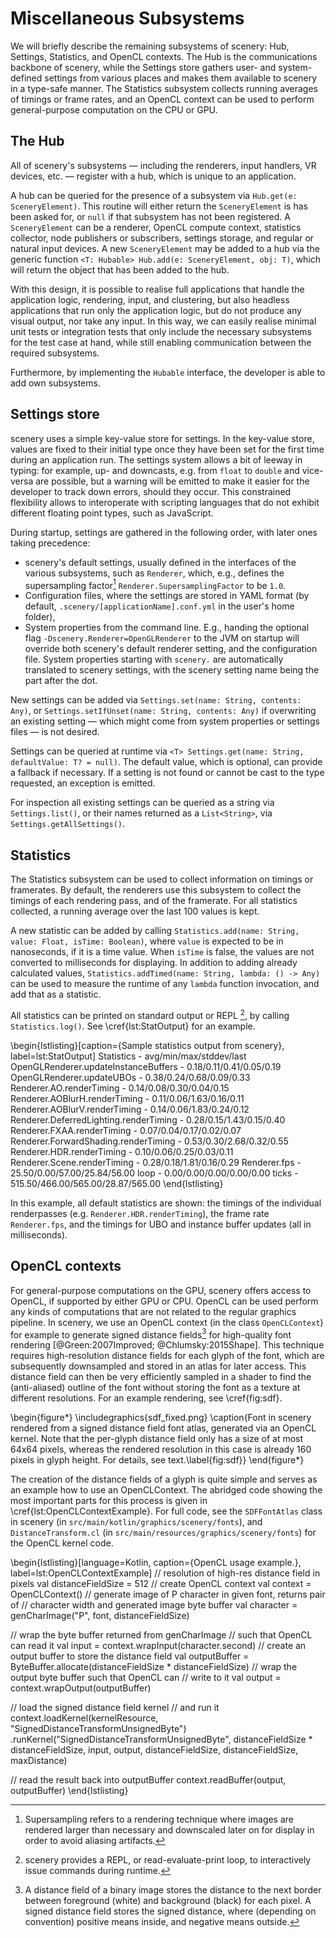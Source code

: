 # Miscellaneous Subsystems

We will briefly describe the remaining subsystems of scenery: Hub, Settings, Statistics, and OpenCL contexts. The Hub is the communications backbone of scenery, while the Settings store gathers user- and system-defined settings from various places and makes them available to scenery in a type-safe manner. The Statistics subsystem collects running averages of timings or frame rates, and an OpenCL context can be used to perform general-purpose computation on the CPU or GPU.

## The Hub

All of scenery's subsystems — including the renderers, input handlers, VR devices, etc. — register with a hub, which is unique to an application. 

A hub can be queried for the presence of a subsystem via `Hub.get(e: SceneryElement)`. This routine will either return the `SceneryElement` is has been asked for, or `null` if that subsystem has not been registered. A `SceneryElement` can be a renderer, OpenCL compute context, statistics collector, node publishers or subscribers, settings storage, and regular or natural input devices. A new `SceneryElement` may be added to a hub via the generic function `<T: Hubable> Hub.add(e: SceneryElement, obj: T)`, which will return the object that has been added to the hub.

With this design, it is possible to realise full applications that handle the application logic, rendering, input, and clustering, but also headless applications that run only the application logic, but do not produce any visual output, nor take any input. In this way, we can easily realise minimal unit tests or integration tests that only include the necessary subsystems for the test case at hand, while still enabling communication between the required subsystems.

Furthermore, by implementing the `Hubable` interface, the developer is able to add own subsystems.

## Settings store

scenery uses a simple key-value store for settings. In the key-value store, values are fixed to their initial type once they have been set for the first time during an application run. The settings system allows a bit of leeway in typing: for example, up- and downcasts, e.g. from `float` to `double` and vice-versa are possible, but a warning will be emitted to make it easier for the developer to track down errors, should they occur. This constrained flexibility allows to interoperate with scripting languages that do not exhibit different floating point types, such as JavaScript.

During startup, settings are gathered in the following order, with later ones taking precedence:

* scenery's default settings, usually defined in the interfaces of the various subsystems, such as `Renderer`, which, e.g., defines the supersampling factor[^SupersamplingNote] `Renderer.SupersamplingFactor` to be `1.0`.
* Configuration files, where the settings are stored in YAML format (by default, `.scenery/[applicationName].conf.yml` in the user's home folder),
* System properties from the command line. E.g., handing the optional flag `-Dscenery.Renderer=OpenGLRenderer` to the JVM on startup will override both scenery's default renderer setting, and the configuration file. System properties starting with `scenery.` are automatically translated to scenery settings, with the scenery setting name being the part after the dot.

New settings can be added via `Settings.set(name: String, contents: Any)`, or `Settings.setIfUnset(name: String, contents: Any)` if overwriting an existing setting — which might come from system properties or settings files — is not desired.

Settings can be queried at runtime via `<T> Settings.get(name: String, defaultValue: T? = null)`. The default value, which is optional, can provide a fallback if necessary. If a setting is not found or cannot be cast to the type requested, an exception is emitted.

For inspection all existing settings can be queried as a string via `Settings.list()`, or their names returned as a `List<String>`, via `Settings.getAllSettings()`.

[^SupersamplingNote]: Supersampling refers to a rendering technique where images are rendered larger than necessary and downscaled later on for display in order to avoid aliasing artifacts.

## Statistics

The Statistics subsystem can be used to collect information on timings or framerates. By default, the renderers use this subsystem to collect the timings of each rendering pass, and of the framerate. For all statistics collected, a running average over the last 100 values is kept.

A new statistic can be added by calling `Statistics.add(name: String, value: Float, isTime: Boolean)`, where `value` is expected to be in nanoseconds, if it is a time value. When `isTime` is false, the values are not converted to milliseconds for displaying. In addition to adding already calculated values, `Statistics.addTimed(name: String, lambda: () -> Any)` can be used to measure the runtime of any `lambda` function invocation, and add that as a statistic.

All statistics can be printed on standard output or REPL [^REPLNote], by calling `Statistics.log()`. See \cref{lst:StatOutput} for an example.

\begin{lstlisting}[caption={Sample statistics output from scenery}, label=lst:StatOutput]
Statistics - avg/min/max/stddev/last
OpenGLRenderer.updateInstanceBuffers   - 0.18/0.11/0.41/0.05/0.19
OpenGLRenderer.updateUBOs              - 0.38/0.24/0.68/0.09/0.33
Renderer.AO.renderTiming               - 0.14/0.08/0.30/0.04/0.15
Renderer.AOBlurH.renderTiming          - 0.11/0.06/1.63/0.16/0.11
Renderer.AOBlurV.renderTiming          - 0.14/0.06/1.83/0.24/0.12
Renderer.DeferredLighting.renderTiming - 0.28/0.15/1.43/0.15/0.40
Renderer.FXAA.renderTiming             - 0.07/0.04/0.17/0.02/0.07
Renderer.ForwardShading.renderTiming   - 0.53/0.30/2.68/0.32/0.55
Renderer.HDR.renderTiming              - 0.10/0.06/0.25/0.03/0.11
Renderer.Scene.renderTiming            - 0.28/0.18/1.81/0.16/0.29
Renderer.fps                           - 25.50/0.00/57.00/25.84/56.00
loop                                   - 0.00/0.00/0.00/0.00/0.00
ticks                                  - 515.50/466.00/565.00/28.87/565.00
\end{lstlisting}

In this example, all default statistics are shown: the timings of the individual renderpasses (e.g. `Renderer.HDR.renderTiming`), the frame rate `Renderer.fps`, and the timings for UBO and instance buffer updates (all in milliseconds). 

[^REPLNote]: scenery provides a REPL, or read-evaluate-print loop, to interactively issue commands during runtime.

## OpenCL contexts

For general-purpose computations on the GPU, scenery offers access to OpenCL, if supported by either GPU or CPU. OpenCL can be used perform any kinds of computations that are not related to the regular graphics pipeline. In scenery, we use an OpenCL context (in the class `OpenCLContext`) for example to generate signed distance fields[^DistanceFieldNote] for high-quality font rendering [@Green:2007Improved; @Chlumsky:2015Shape]. This technique requires high-resolution distance fields for each glyph of the font, which are subsequently downsampled and stored in an atlas for later access. This distance field can then be very efficiently sampled in a shader to find the (anti-aliased) outline of the font without storing the font as a texture at different resolutions. For an example rendering, see \cref{fig:sdf}.

\begin{figure*}
    \includegraphics{sdf_fixed.png}
    \caption{Font in scenery rendered from a signed distance field font atlas, generated via an OpenCL kernel. Note that the per-glyph distance field only has a size of at most 64x64 pixels, whereas the rendered resolution in this case is already 160 pixels in glyph height. For details, see text.\label{fig:sdf}}
\end{figure*}

The creation of the distance fields of a glyph is quite simple and serves as an example how to use an OpenCLContext. The abridged code showing the most important parts for this process is given in \cref{lst:OpenCLContextExample}. For full code, see the `SDFFontAtlas` class in scenery (in `src/main/kotlin/graphics/scenery/fonts`), and `DistanceTransform.cl` (in `src/main/resources/graphics/scenery/fonts`) for the OpenCL kernel code.

\begin{lstlisting}[language=Kotlin, caption={OpenCL usage example.}, label=lst:OpenCLContextExample]
// resolution of high-res distance field in pixels
val distanceFieldSize = 512
// create OpenCL context
val context = OpenCLContext()
// generate image of P character in given font, returns pair of
// character width and generated image byte buffer
val character = genCharImage("P", font, distanceFieldSize)

// wrap the byte buffer returned from genCharImage
// such that OpenCL can read it
val input = context.wrapInput(character.second)
// create an output buffer to store the distance field
val outputBuffer = ByteBuffer.allocate(distanceFieldSize * distanceFieldSize)
// wrap the output byte buffer such that OpenCL can
// write to it
val output = context.wrapOutput(outputBuffer)

// load the signed distance field kernel
// and run it
context.loadKernel(kernelResource, "SignedDistanceTransformUnsignedByte")
    .runKernel("SignedDistanceTransformUnsignedByte",
    distanceFieldSize * distanceFieldSize,
    input,
    output,
    distanceFieldSize,
    distanceFieldSize,
    maxDistance)
    
// read the result back into outputBuffer
context.readBuffer(output, outputBuffer)
\end{lstlisting}

[^DistanceFieldNote]: A distance field of a binary image stores the distance to the next border between foreground (white) and background (black) for each pixel. A signed distance field stores the signed distance, where (depending on convention) positive means inside, and negative means outside.


